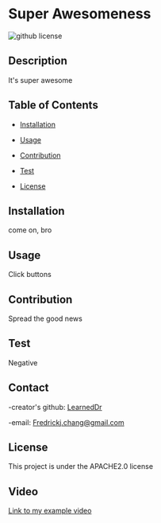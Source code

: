 # Super Awesomeness

 ![github license](https://img.shields.io/badge/license-APACHE2.0-blue.svg)
## Description
It's super awesome
## Table of Contents
* [Installation](#installation)
* [Usage](#usage)
* [Contribution](#contribution)
* [Test](#test)

 * [License](#license)
    
    

## Installation
come on, bro

## Usage
Click buttons

## Contribution
Spread the good news

## Test
Negative

## Contact
  -creator's github: [LearnedDr](https://github.comLearnedDr)

  -email: [Fredrickj.chang@gmail.com](mailto:Fredrickj.chang@gmail.com)


## License
This project is under the APACHE2.0 license

## Video
[Link to my example video](https://drive.google.com/file/d/1wjWWaJXgmQTsNOwj_1Qg0fRRPfBspFaz/view)